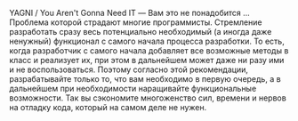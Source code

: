 YAGNI / You Aren't Gonna Need IT — Вам это не понадобится ... Проблема которой страдают многие программисты. Стремление разработать сразу весь потенциально необходимый (а иногда даже ненужный) функционал с самого начала процесса разработки. То есть, когда разработчик с самого начала добавляет все возможные методы в класс и реализует их, при этом в дальнейшем может даже ни разу ими и не воспользоваться. Поэтому согласно этой рекомендации, разрабатывайте только то, что вам необходимо в первую очередь, а в дальнейшем при необходимости наращивайте функциональные возможности. Так вы сэкономите многоженство сил, времени и нервов на отладку кода, который на самом деле не нужен.